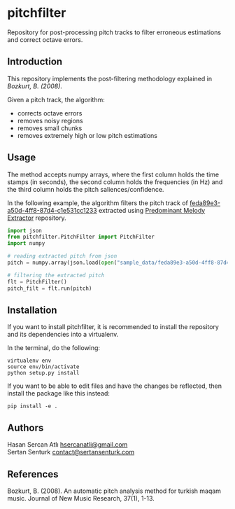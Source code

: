 pitchfilter
===========

Repository for post-processing pitch tracks to filter erroneous estimations and correct octave errors.

Introduction
------------
This repository implements the post-filtering methodology explained in _Bozkurt, B. (2008)_.

Given a pitch track, the algorithm:
- corrects octave errors
- removes noisy regions
- removes small chunks
- removes extremely high or low pitch estimations

Usage
-------
The method accepts numpy arrays, where the first column holds the time stamps (in seconds), the second column holds the frequencies (in Hz) and the third column holds the pitch saliences/confidence.

In the following example, the algorithm filters the pitch track of [feda89e3-a50d-4ff8-87d4-c1e531cc1233](http://musicbrainz.org/recording/feda89e3-a50d-4ff8-87d4-c1e531cc1233) extracted using [Predominant Melody Extractor](https://github.com/sertansenturk/predominantmelodymakam) repository.

```python
import json
from pitchfilter.PitchFilter import PitchFilter
import numpy

# reading extracted pitch from json
pitch = numpy.array(json.load(open("sample_data/feda89e3-a50d-4ff8-87d4-c1e531cc1233.json", 'r'))['pitch'])

# filtering the extracted pitch
flt = PitchFilter()
pitch_filt = flt.run(pitch)
```

Installation
-------

If you want to install pitchfilter, it is recommended to install the repository and its dependencies into a virtualenv. 

In the terminal, do the following:

    virtualenv env
    source env/bin/activate
    python setup.py install

If you want to be able to edit files and have the changes be reflected, then install the package like this instead:

    pip install -e .

Authors
-------
Hasan Sercan Atlı	hsercanatli@gmail.com  
Sertan Senturk		contact@sertansenturk.com

References
-------
Bozkurt, B. (2008). An automatic pitch analysis method for turkish maqam music. Journal of New Music Research, 37(1), 1-13.
